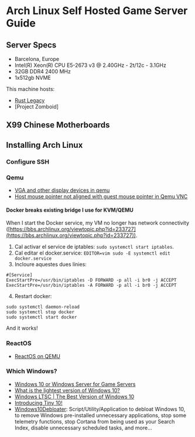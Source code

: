 # Arch Linux Self Hosted Game Server Guide

## Server Specs

* Barcelona, Europe
* Intel(R) Xeon(R) CPU E5-2673 v3 @ 2.40GHz - 2t/12c - 3.1GHz
* 32GB DDR4 2400 MHz
* 1x512gb NVME

This machine hosts:

* [Rust Legacy](https://d3adwolf.github.io/rustlegacy/index-english.html)
* [Project Zomboid]

## X99 Chinese Motherboards



## Installing Arch Linux

### Configure SSH


### Qemu

* [VGA and other display devices in qemu](https://www.kraxel.org/blog/2019/09/display-devices-in-qemu/)
* [Host mouse pointer not aligned with guest mouse pointer in Qemu VNC](https://unix.stackexchange.com/questions/555082/host-mouse-pointer-not-aligned-with-guest-mouse-pointer-in-qemu-vnc)

####  Docker breaks existing bridge I use for KVM/QEMU

When I start the Docker service, my VM no longer has network connectivity ([https://bbs.archlinux.org/viewtopic.php?id=233727](https://bbs.archlinux.org/viewtopic.php?id=233727)).

1. Cal activar el service de iptables:  `sudo systemctl start iptables`.
2. Cal editar el docker.service: `EDITOR=vim sudo -E systemctl edit docker.service`
3. Incloure aquestes dues línies:

  ``` shell
  #[Service]
  ExecStartPre=/usr/bin/iptables -D FORWARD -p all -i br0 -j ACCEPT
  ExecStartPre=/usr/bin/iptables -A FORWARD -p all -i br0 -j ACCEPT
  ```

4. Restart docker:

  ``` shell
  sudo systemctl daemon-reload
  sudo systemctl stop docker
  sudo systemctl start docker
  ```

And it works!

### ReactOS

* [ReactOS on QEMU](https://reactos.org/wiki/QEMU)

### Which Windows?

* [Windows 10 or Windows Server for Game Servers](https://www.reddit.com/r/servers/comments/kl0ze4/windows_10_or_windows_server_for_game_servers/)
* [What is the lightest version of Windows 10? ](https://techtrix.co/what-is-the-lightest-version-of-windows-10/)
* [Windows LTSC | The Best Version of Windows 10](https://www.youtube.com/watch?v=8dyhoh7u8JA)
* [Introducing Tiny 10!](https://www.reddit.com/r/windows/comments/ml538t/introducing_tiny_10/)
* [Windows10Debloater](https://github.com/Sycnex/Windows10Debloater): Script/Utility/Application to debloat Windows 10, to remove Windows pre-installed unnecessary applications, stop some telemetry functions, stop Cortana from being used as your Search Index, disable unnecessary scheduled tasks, and more...
